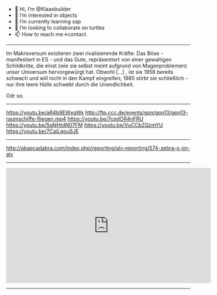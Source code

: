 - 👋 Hi, I’m @Klaasbuilder
- 👀 I’m interested in objects
- 🌱 I’m currently learning sap
- 💞️ I’m looking to collaborate on turtles
- 📫 How to reach me->contact.

---





Im Makroversum existieren zwei rivalisierende Kräfte:
Das Böse - manifestiert in ES - 
und das Gute, repräsentiert von einer gewaltigen Schildkröte, die einst (wie sie selbst meint aufgrund von Magenproblemen) unser Universum hervorgewürgt hat. 
Obwohl [...] , ist sie 1958 bereits schwach und will nicht in den Kampf eingreifen; 1985 stirbt sie schließlich - 
nur ihre leere Hülle schwebt durch die Unendlichkeit.

Odr so.





---

https://youtu.be/aR4b9EWxgWs
http://ftp.ccc.de/events/gpn/gpn13/gpn13-raumschiffe-fliegen.mp4
https://youtu.be/7cpdOR4nFRU
https://youtu.be/5qNHtdN07FM
https://youtu.be/VuCCbZQzmYU
https://youtu.be/7CaiLqouSJE

---

http://abapcadabra.com/index.php/reporting/alv-reporting/574-zebra-s-on-alv

---

<iframe width="560" height="315" src="https://www.youtube-nocookie.com/embed/5CNwB8mmntg?controls=0" title="YouTube video player" frameborder="0" allow="accelerometer; autoplay; clipboard-write; encrypted-media; gyroscope; picture-in-picture" allowfullscreen></iframe>

---

<!---
Klaasbuilder/Klaasbuilder is a ✨ special ✨ repository because its `README.md` (this file) appears on your GitHub profile.
You can click the Preview link to take a look at your changes.
--->

